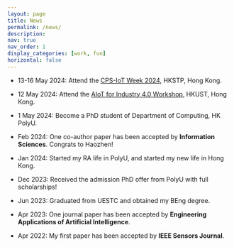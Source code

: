 ```yaml
---
layout: page
title: News
permalink: /news/
description: 
nav: true
nav_order: 1
display_categories: [work, fun]
horizontal: false
---
```


- 13-16 May 2024: Attend the [CPS-IoT Week 2024](https://wands.sg/team/workshop/aiot_for_industry_4.0/), HKSTP, Hong Kong.

- 12 May 2024: Attend the [AIoT for Industry 4.0 Workshop](https://cps-iot-week2024.ie.cuhk.edu.hk/), HKUST, Hong Kong.

- 1 May 2024: Become a PhD student of Department of Computing, HK PolyU.

- Feb 2024: One co-author paper has been accepted by **Information Sciences**. Congrats to Haozhen!

- Jan 2024: Started my RA life in PolyU, and started my new life in Hong Kong.

- Dec 2023: Received the admission PhD offer from PolyU with full scholarships!

- Jun 2023: Graduated from UESTC and obtained my BEng degree.

- Apr 2023: One journal paper has been accepted by **Engineering Applications of Artificial Intelligence**.

- Apr 2022: My first paper has been accepted by **IEEE Sensors Journal**.

